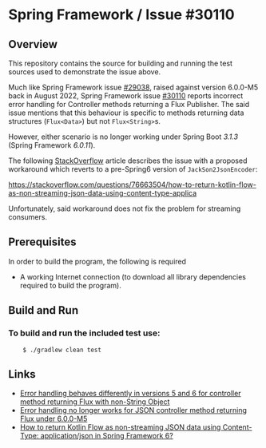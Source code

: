 Spring Framework / Issue #30110
====

Overview
---
This repository contains the source for building and running the test sources used to demonstrate the issue above.

Much like Spring Framework issue [#29038](https://github.com/spring-projects/spring-framework/issues/29038),
raised against version 6.0.0-M5 back in August 2022, Spring Framework issue 
[#30110](https://github.com/spring-projects/spring-framework/issues/30110) reports incorrect error handling for
Controller methods returning a Flux Publisher. The said issue mentions that this behaviour is specific to methods
returning data structures (`Flux<Data>`) but not `Flux<String>`s.

However, either scenario is no longer working under Spring Boot *3.1.3* (Spring Framework *6.0.11*).

The following [StackOverflow](https://stackoverflow.com/) article describes the issue with a proposed workaround 
which reverts to a pre-Spring6 version of `JackSon2JsonEncoder`:

https://stackoverflow.com/questions/76663504/how-to-return-kotlin-flow-as-non-streaming-json-data-using-content-type-applica

Unfortunately, said workaround does not fix the problem for streaming consumers.


Prerequisites
-------------
In order to build the program, the following is required

* A working Internet connection (to download all library dependencies required to build the program).


Build and Run
------------

### To build and run the included test use:

```
    $ ./gradlew clean test
```


Links
-----

- [Error handling behaves differently in versions 5 and 6 for controller method returning Flux with non-String Object](https://github.com/spring-projects/spring-framework/issues/30110)
- [Error handling no longer works for JSON controller method returning Flux under 6.0.0-M5](https://github.com/spring-projects/spring-framework/issues/29038)
- [How to return Kotlin Flow as non-streaming JSON data using Content-Type: application/json in Spring Framework 6?](https://stackoverflow.com/questions/76663504/how-to-return-kotlin-flow-as-non-streaming-json-data-using-content-type-applica)


